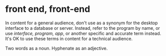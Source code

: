 # front end, front-end

In
content for a general audience, don't use as a synonym for
the desktop interface to a database or server. Instead, refer
to the program by name, or use *interface, program, app*, or another specific and accurate term instead. It's OK to use these terms in content for a technical audience. 

Two words as a noun. Hyphenate as an adjective.
